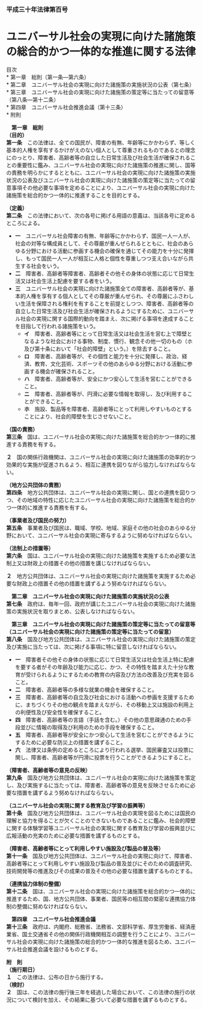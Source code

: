 ### 平成三十年法律第百号  
# ユニバーサル社会の実現に向けた諸施策の総合的かつ一体的な推進に関する法律  
  
目次  
	* 第一章　総則（第一条―第六条）  
	* 第二章　ユニバーサル社会の実現に向けた諸施策の実施状況の公表（第七条）  
	* 第三章　ユニバーサル社会の実現に向けた諸施策の策定等に当たっての留意等（第八条―第十二条）  
	* 第四章　ユニバーサル社会推進会議（第十三条）  
	* 附則  
  
&emsp;**第一章　総則**  
**（目的）**  
**第一条**　この法律は、全ての国民が、障害の有無、年齢等にかかわらず、等しく基本的人権を享有するかけがえのない個人として尊重されるものであるとの理念にのっとり、障害者、高齢者等の自立した日常生活及び社会生活が確保されることの重要性に鑑み、ユニバーサル社会の実現に向けた諸施策の推進に関し、国等の責務を明らかにするとともに、ユニバーサル社会の実現に向けた諸施策の実施状況の公表及びユニバーサル社会の実現に向けた諸施策の策定等に当たっての留意事項その他必要な事項を定めることにより、ユニバーサル社会の実現に向けた諸施策を総合的かつ一体的に推進することを目的とする。  
  
**（定義）**  
**第二条**　この法律において、次の各号に掲げる用語の意義は、当該各号に定めるところによる。  
* **一**　ユニバーサル社会障害の有無、年齢等にかかわらず、国民一人一人が、社会の対等な構成員として、その尊厳が重んぜられるとともに、社会のあらゆる分野における活動に参画する機会の確保を通じてその能力を十分に発揮し、もって国民一人一人が相互に人格と個性を尊重しつつ支え合いながら共生する社会をいう。  
* **二**　障害者、高齢者等障害者、高齢者その他その身体の状態に応じて日常生活又は社会生活上配慮を要する者をいう。  
* **三**　ユニバーサル社会の実現に向けた諸施策全ての障害者、高齢者等が、基本的人権を享有する個人としてその尊厳が重んぜられ、その尊厳にふさわしい生活を保障される権利を有することを前提としつつ、障害者、高齢者等の自立した日常生活及び社会生活が確保されるようにするために、ユニバーサル社会の実現に関する国際的動向を踏まえ、次に掲げる事項を達成することを目指して行われる諸施策をいう。  
	* **イ**　障害者、高齢者等にとって日常生活又は社会生活を営む上で障壁となるような社会における事物、制度、慣行、観念その他一切のもの（ホ及び第十条において「社会的障壁」という。）を除去すること。  
	* **ロ**　障害者、高齢者等が、その個性と能力を十分に発揮し、政治、経済、教育、文化芸術、スポーツその他のあらゆる分野における活動に参画する機会が確保されること。  
	* **ハ**　障害者、高齢者等が、安全にかつ安心して生活を営むことができること。  
	* **ニ**　障害者、高齢者等が、円滑に必要な情報を取得し、及び利用することができること。  
	* **ホ**　施設、製品等を障害者、高齢者等にとって利用しやすいものとすることにより、社会的障壁を生じさせないこと。  
  
**（国の責務）**  
**第三条**　国は、ユニバーサル社会の実現に向けた諸施策を総合的かつ一体的に推進する責務を有する。  
  
**２**　国の関係行政機関は、ユニバーサル社会の実現に向けた諸施策の効率的かつ効果的な実施が促進されるよう、相互に連携を図りながら協力しなければならない。  
  
**（地方公共団体の責務）**  
**第四条**　地方公共団体は、ユニバーサル社会の実現に関し、国との連携を図りつつ、その地域の特性に応じたユニバーサル社会の実現に向けた諸施策を総合的かつ一体的に推進する責務を有する。  
  
**（事業者及び国民の努力）**  
**第五条**　事業者及び国民は、職域、学校、地域、家庭その他の社会のあらゆる分野において、ユニバーサル社会の実現に寄与するように努めなければならない。  
  
**（法制上の措置等）**  
**第六条**　国は、ユニバーサル社会の実現に向けた諸施策を実施するため必要な法制上又は財政上の措置その他の措置を講じなければならない。  
  
**２**　地方公共団体は、ユニバーサル社会の実現に向けた諸施策を実施するため必要な財政上の措置その他の措置を講ずるよう努めなければならない。  
  
&emsp;**第二章　ユニバーサル社会の実現に向けた諸施策の実施状況の公表**  
**第七条**　政府は、毎年一回、政府が講じたユニバーサル社会の実現に向けた諸施策の実施状況を取りまとめ、公表しなければならない。  
  
&emsp;**第三章　ユニバーサル社会の実現に向けた諸施策の策定等に当たっての留意等**  
**（ユニバーサル社会の実現に向けた諸施策の策定等に当たっての留意）**  
**第八条**　国及び地方公共団体は、ユニバーサル社会の実現に向けた諸施策の策定及び実施に当たっては、次に掲げる事項に特に留意しなければならない。  
* **一**　障害者その他その身体の状態に応じて日常生活又は社会生活上特に配慮を要する者がその年齢及び能力に応じ、かつ、その特性を踏まえた十分な教育が受けられるようにするための教育の内容及び方法の改善及び充実を図ること。  
* **二**　障害者、高齢者等の多様な就業の機会を確保すること。  
* **三**　障害者、高齢者等の自立及び社会における活動への参画を支援するために、まちづくりその他の観点を踏まえながら、その移動上又は施設の利用上の利便性及び安全性を確保すること。  
* **四**　障害者、高齢者等の言語（手話を含む。）その他の意思疎通のための手段並びに情報の取得及び利用のための手段を確保すること。  
* **五**　障害者、高齢者等が安全にかつ安心して生活を営むことができるようにするために必要な防災上の措置を講ずること。  
* **六**　法律又は条例の定めるところにより行われる選挙、国民審査又は投票に関し、障害者、高齢者等が円滑に投票を行うことができるようにすること。  
  
**（障害者、高齢者等の意見の反映）**  
**第九条**　国及び地方公共団体は、ユニバーサル社会の実現に向けた諸施策を策定し、及び実施するに当たっては、障害者、高齢者等の意見を反映させるために必要な措置を講ずるよう努めなければならない。  
  
**（ユニバーサル社会の実現に関する教育及び学習の振興等）**  
**第十条**　国及び地方公共団体は、ユニバーサル社会の実現を図るためには国民の理解と協力を得ることが欠くことのできないものであることに鑑み、社会的障壁に関する体験学習等ユニバーサル社会の実現に関する教育及び学習の振興並びに広報活動の充実のために必要な措置を講ずるものとする。  
  
**（障害者、高齢者等にとって利用しやすい施設及び製品の普及等）**  
**第十一条**　国及び地方公共団体は、ユニバーサル社会の実現に向けて、障害者、高齢者等にとって利用しやすい施設及び製品の普及並びにそのための調査研究、技術開発等の推進及びその成果の普及その他の必要な措置を講ずるものとする。  
  
**（連携協力体制の整備）**  
**第十二条**　国は、ユニバーサル社会の実現に向けた諸施策を総合的かつ一体的に推進するため、国、地方公共団体、事業者、国民等の相互間の緊密な連携協力体制の整備に努めなければならない。  
  
&emsp;**第四章　ユニバーサル社会推進会議**  
**第十三条**　政府は、内閣府、総務省、法務省、文部科学省、厚生労働省、経済産業省、国土交通省その他の関係行政機関相互の調整を行うことにより、ユニバーサル社会の実現に向けた諸施策の総合的かつ一体的な推進を図るため、ユニバーサル社会推進会議を設けるものとする。  
  
**附　則**  
**（施行期日）**  
**１**　この法律は、公布の日から施行する。  
**（検討）**  
**２**　国は、この法律の施行後三年を経過した場合において、この法律の施行の状況について検討を加え、その結果に基づいて必要な措置を講ずるものとする。  
  
